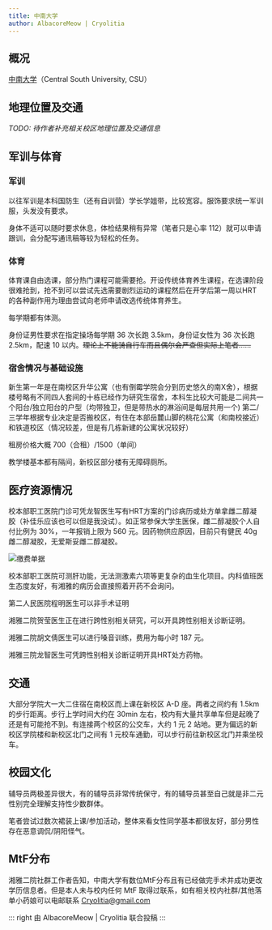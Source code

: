 ```yaml
---
title: 中南大学
author: AlbacoreMeow | Cryolitia
---
```


## 概况

[中南大学](https://www.csu.edu.cn/)（Central South University, CSU）

## 地理位置及交通

_TODO: 待作者补充相关校区地理位置及交通信息_

## 军训与体育

### 军训

以往军训是本科国防生（还有自训营）学长学姐带，比较宽容。服饰要求统一军训服，头发没有要求。

身体不适可以随时要求休息，体检结果稍有异常（笔者只是心率 112）就可以申请跟训，会分配写通讯稿等较为轻松的任务。

### 体育

体育课自由选课，部分热门课程可能需要抢。开设传统体育养生课程，在选课阶段很难抢到，抢不到可以尝试先选需要剧烈运动的课程然后在开学后第一周以HRT的各种副作用为理由尝试向老师申请改选传统体育养生。

每学期都有体测。

身份证男性要求在指定操场每学期 36 次长跑 3.5km，身份证女性为 36 次长跑 2.5km，配速 10 以内。~~理论上不能骑自行车而且偶尔会严查但实际上笔者……~~

### 宿舍情况与基础设施

新生第一年是在南校区升华公寓（也有倒霉学院会分到历史悠久的南X舍），根据楼号略有不同四人套间的十栋已经作为研究生宿舍，本科生比较大可能是二间共一个阳台/独立阳台的户型（均带独卫，但是带热水的淋浴间是每层共用一个) 第二/三学年根据专业决定是否搬校区，有住在本部岳麓山脚的桃花公寓（和南校接近）和铁道校区（情况较差，但是有几栋新建的公寓状况较好）

租房价格大概 700（合租）/1500（单间）

教学楼基本都有隔间，新校区部分楼有无障碍厕所。

## 医疗资源情况

校本部职工医院门诊可凭龙智医生写有HRT方案的门诊病历或处方单拿雌二醇凝胶（补佳乐应该也可以但是我没试）。如正常参保大学生医保，雌二醇凝胶个人自付比例为 30%，一年报销上限为 560 元。因药物供应原因，目前只有健民 40g 雌二醇凝胶，无爱斯妥雌二醇凝胶。

![缴费单据](/campus/CSU_BILL.jpg)

校本部职工医院可测肝功能，无法测激素六项等更复杂的血生化项目。内科值班医生态度友好，有湘雅的病历会直接照着开药不会询问。

第二人民医院程明医生可以非手术证明

湘雅二院贺莹医生正在进行跨性别相关研究，可以开具跨性别相关诊断证明。

湘雅二院胡文倩医生可以进行嗓音训练，费用为每小时 187 元。

湘雅三院龙智医生可凭跨性别相关诊断证明开具HRT处方药物。

## 交通

大部分学院大一大二住宿在南校区而上课在新校区 A-D 座。两者之间约有 1.5km 的步行距离。步行上学时间大约在 30min 左右，校内有大量共享单车但是起晚了还是有可能抢不到。有连接两个校区的公交车，大约 1 元 2 站地。更为偏远的新校区学院楼和新校区北门之间有 1 元校车通勤，可以步行前往新校区北门并乘坐校车。

## 校园文化

辅导员两极差异很大，有的辅导员非常传统保守，有的辅导员甚至自己就是非二元性别完全理解支持性少数群体。

笔者尝试过数次裙装上课/参加活动，整体来看女性同学基本都很友好，部分男性存在恶意调侃/阴阳怪气。

## MtF分布

湘雅二院社群工作者告知，中南大学有数位MtF分布且有已经做完手术并成功更改学历信息者。但是本人未与校内任何 MtF 取得过联系，如有相关校内社群/其他落单小药娘可以电邮联系  <Cryolitia@gmail.com>

::: right 
由 AlbacoreMeow | Cryolitia 联合投稿
:::
